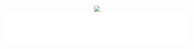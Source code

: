 <p align="center">
  <img src="https://capsule-render.vercel.app/api?type=waving&color=gradient&height=90"/>
    <img src="./om.svg"/>
</p>


